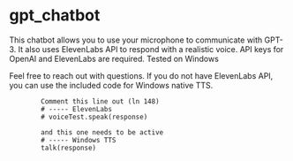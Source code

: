 # gpt_chatbot
This chatbot allows you to use your microphone to communicate with GPT-3. It also uses ElevenLabs API to respond with a realistic voice. API keys for OpenAI and ElevenLabs are required. Tested on Windows

Feel free to reach out with questions. If you do not have ElevenLabs API, you can use the included code for Windows native TTS.
            
            Comment this line out (ln 148)
            # ----- ElevenLabs
            # voiceTest.speak(response)
            
            and this one needs to be active
            # ----- Windows TTS
            talk(response)
